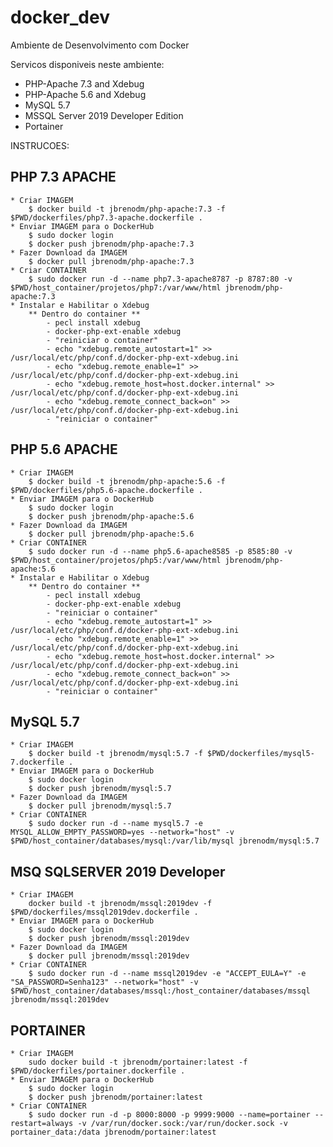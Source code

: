 # docker_dev
Ambiente de Desenvolvimento com Docker

Servicos disponiveis neste ambiente:
  * PHP-Apache 7.3 and Xdebug
  * PHP-Apache 5.6 and Xdebug
  * MySQL 5.7
  * MSSQL Server 2019 Developer Edition
  * Portainer


INSTRUCOES:

## PHP 7.3 APACHE ##
    * Criar IMAGEM 
        $ docker build -t jbrenodm/php-apache:7.3 -f $PWD/dockerfiles/php7.3-apache.dockerfile .
    * Enviar IMAGEM para o DockerHub
        $ sudo docker login 
        $ docker push jbrenodm/php-apache:7.3
    * Fazer Download da IMAGEM
        $ docker pull jbrenodm/php-apache:7.3    
    * Criar CONTAINER
        $ sudo docker run -d --name php7.3-apache8787 -p 8787:80 -v $PWD/host_container/projetos/php7:/var/www/html jbrenodm/php-apache:7.3
    * Instalar e Habilitar o Xdebug
        ** Dentro do container **
            - pecl install xdebug
            - docker-php-ext-enable xdebug
            - "reiniciar o container"
            - echo "xdebug.remote_autostart=1" >> /usr/local/etc/php/conf.d/docker-php-ext-xdebug.ini
            - echo "xdebug.remote_enable=1" >> /usr/local/etc/php/conf.d/docker-php-ext-xdebug.ini
            - echo "xdebug.remote_host=host.docker.internal" >> /usr/local/etc/php/conf.d/docker-php-ext-xdebug.ini
            - echo "xdebug.remote_connect_back=on" >> /usr/local/etc/php/conf.d/docker-php-ext-xdebug.ini
            - "reiniciar o container"

## PHP 5.6 APACHE ##
    * Criar IMAGEM 
        $ docker build -t jbrenodm/php-apache:5.6 -f $PWD/dockerfiles/php5.6-apache.dockerfile .
    * Enviar IMAGEM para o DockerHub
        $ sudo docker login 
        $ docker push jbrenodm/php-apache:5.6
    * Fazer Download da IMAGEM
        $ docker pull jbrenodm/php-apache:5.6
    * Criar CONTAINER
        $ sudo docker run -d --name php5.6-apache8585 -p 8585:80 -v $PWD/host_container/projetos/php5:/var/www/html jbrenodm/php-apache:5.6
    * Instalar e Habilitar o Xdebug
        ** Dentro do container **
            - pecl install xdebug
            - docker-php-ext-enable xdebug
            - "reiniciar o container"
            - echo "xdebug.remote_autostart=1" >> /usr/local/etc/php/conf.d/docker-php-ext-xdebug.ini
            - echo "xdebug.remote_enable=1" >> /usr/local/etc/php/conf.d/docker-php-ext-xdebug.ini
            - echo "xdebug.remote_host=host.docker.internal" >> /usr/local/etc/php/conf.d/docker-php-ext-xdebug.ini
            - echo "xdebug.remote_connect_back=on" >> /usr/local/etc/php/conf.d/docker-php-ext-xdebug.ini
            - "reiniciar o container"

## MySQL 5.7 ##
    * Criar IMAGEM 
        $ docker build -t jbrenodm/mysql:5.7 -f $PWD/dockerfiles/mysql5-7.dockerfile .
    * Enviar IMAGEM para o DockerHub
        $ sudo docker login 
        $ docker push jbrenodm/mysql:5.7
    * Fazer Download da IMAGEM
        $ docker pull jbrenodm/mysql:5.7
    * Criar CONTAINER
        $ sudo docker run -d --name mysql5.7 -e MYSQL_ALLOW_EMPTY_PASSWORD=yes --network="host" -v $PWD/host_container/databases/mysql:/var/lib/mysql jbrenodm/mysql:5.7

## MSQ SQLSERVER 2019 Developer ##
    * Criar IMAGEM 
        docker build -t jbrenodm/mssql:2019dev -f $PWD/dockerfiles/mssql2019dev.dockerfile .
    * Enviar IMAGEM para o DockerHub
        $ sudo docker login 
        $ docker push jbrenodm/mssql:2019dev
    * Fazer Download da IMAGEM
        $ docker pull jbrenodm/mssql:2019dev
    * Criar CONTAINER
        $ sudo docker run -d --name mssql2019dev -e "ACCEPT_EULA=Y" -e "SA_PASSWORD=Senha123" --network="host" -v $PWD/host_container/databases/mssql:/host_container/databases/mssql jbrenodm/mssql:2019dev

## PORTAINER ##
    * Criar IMAGEM 
        sudo docker build -t jbrenodm/portainer:latest -f $PWD/dockerfiles/portainer.dockerfile .
    * Enviar IMAGEM para o DockerHub
        $ sudo docker login 
        $ docker push jbrenodm/portainer:latest
    * Criar CONTAINER
        $ sudo docker run -d -p 8000:8000 -p 9999:9000 --name=portainer --restart=always -v /var/run/docker.sock:/var/run/docker.sock -v portainer_data:/data jbrenodm/portainer:latest